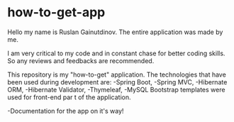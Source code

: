 # how-to-get-app

Hello my name is Ruslan Gainutdinov. The entire application was made by me.

I am very critical to my code and in constant chase for better coding skills. So any reviews and feedbacks are recommended.


This repository is my "how-to-get" application.
The technologies that have been used during development are:
-Spring Boot,
-Spring MVC,
-Hibernate ORM,
-Hibernate Validator,
-Thymeleaf,
-MySQL
Bootstrap templates were used for front-end par t of the application.

-Documentation for the app on it's way!
